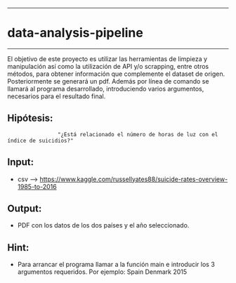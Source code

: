 ------------------------------
# data-analysis-pipeline 
------------------------------

El objetivo de este proyecto es utilizar las herramientas de limpieza y manipulación así como la utilización de API y/o scrapping, entre otros métodos, para obtener información que complemente el dataset de origen. Posteriormente se generará un pdf. Además por línea de comando se llamará al programa desarrollado, introduciendo varios argumentos, necesarios para el resultado final.

## Hipótesis:

                    "¿Está relacionado el número de horas de luz con el índice de suicidios?"

## Input:
- csv --> https://www.kaggle.com/russellyates88/suicide-rates-overview-1985-to-2016

## Output:
- PDF con los datos de los dos países y el año seleccionado.

## Hint:
- Para arrancar el programa llamar a la función main e introducir los 3 argumentos requeridos. Por ejemplo: Spain Denmark 2015

